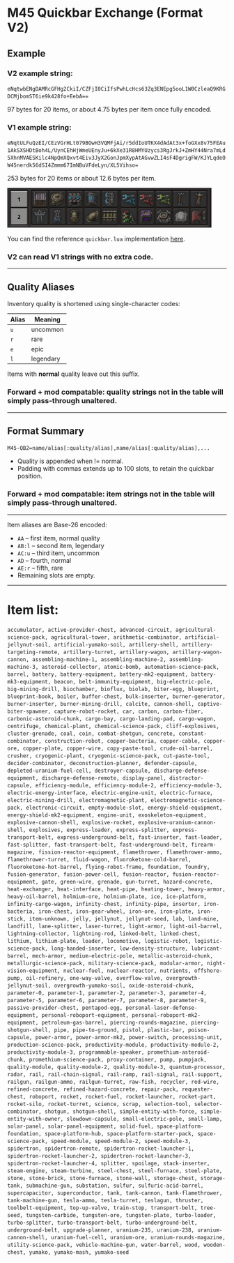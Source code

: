 # M45 Quickbar Exchange (Format V2)

## Example
### V2 example string:
`eNqtwbENgDAMRcGFHg2CkiI/CZFjI0CiIfsPwhLcHcs63Zq3ENEpg5ooL1W0CzleaQ9KRGDCMjbomST6ie9k428fo+EebA==`

97 bytes for 20 items, or about 4.75 bytes per item once fully encoded.

### V1 example string:
`eNqtULFuQzEI/CEzVGrHLt079BOwH3VQMFjAi/r5ddIoUTKX4dAdAt3x+foGXx8v75FEAu1AkSXSHDtBoh4L/UynCEhHjWmeUEnyJu+6kXe31R8HMYUzycs3RgJrkJ+ZmHY44Nra7mLd5XhnMVAESKilc4NpQmXQxvt4Eiv3JyX2GonJpmXypAtAGvwZLI4sF4DgrigFW/KJYLqdeOW45nerdk56dSI4Zmmm67ImNBuVFdeLyn/XL5Vihso=`

253 bytes for 20 items or about 12.6 bytes per item.

![Example Quickbar GUI](https://raw.githubusercontent.com/M45-Science/M45-Quickbar-Exchange/refs/heads/main/example-bar.png)

You can find the reference `quickbar.lua` implementation [here](https://github.com/M45-Science/SoftMod/blob/Main/quickbar.lua).
### V2 can read V1 strings with no extra code.

---

## Quality Aliases

Inventory quality is shortened using single-character codes:

| Alias | Meaning     |
|-------|-------------|
| `u`   | uncommon    |
| `r`   | rare        |
| `e`   | epic        |
| `l`   | legendary   |

Items with **normal** quality leave out this suffix.
### Forward + mod compatable: quality strings not in the table will simply pass-through unaltered.

---

## Format Summary

`M45-QB2=name/alias[:quality/alias],name/alias[:quality/alias],...`

- Quality is appended when != normal.
- Padding with commas extends up to 100 slots, to retain the quickbar position.
### Forward + mod compatable: item strings not in the table will simply pass-through unaltered.

---

Item aliases are Base-26 encoded:
- `AA` – first item, normal quality  
- `AB:l` – second item, legendary  
- `AC:u` – third item, uncommon  
- `AD` – fourth, normal  
- `AE:r` – fifth, rare  
- Remaining slots are empty.

---

# Item list:

```accumulator, active-provider-chest, advanced-circuit, agricultural-science-pack, agricultural-tower, arithmetic-combinator, artificial-jellynut-soil, artificial-yumako-soil, artillery-shell, artillery-targeting-remote, artillery-turret, artillery-wagon, artillery-wagon-cannon, assembling-machine-1, assembling-machine-2, assembling-machine-3, asteroid-collector, atomic-bomb, automation-science-pack, barrel, battery, battery-equipment, battery-mk2-equipment, battery-mk3-equipment, beacon, belt-immunity-equipment, big-electric-pole, big-mining-drill, biochamber, bioflux, biolab, biter-egg, blueprint, blueprint-book, boiler, buffer-chest, bulk-inserter, burner-generator, burner-inserter, burner-mining-drill, calcite, cannon-shell, captive-biter-spawner, capture-robot-rocket, car, carbon, carbon-fiber, carbonic-asteroid-chunk, cargo-bay, cargo-landing-pad, cargo-wagon, centrifuge, chemical-plant, chemical-science-pack, cliff-explosives, cluster-grenade, coal, coin, combat-shotgun, concrete, constant-combinator, construction-robot, copper-bacteria, copper-cable, copper-ore, copper-plate, copper-wire, copy-paste-tool, crude-oil-barrel, crusher, cryogenic-plant, cryogenic-science-pack, cut-paste-tool, decider-combinator, deconstruction-planner, defender-capsule, depleted-uranium-fuel-cell, destroyer-capsule, discharge-defense-equipment, discharge-defense-remote, display-panel, distractor-capsule, efficiency-module, efficiency-module-2, efficiency-module-3, electric-energy-interface, electric-engine-unit, electric-furnace, electric-mining-drill, electromagnetic-plant, electromagnetic-science-pack, electronic-circuit, empty-module-slot, energy-shield-equipment, energy-shield-mk2-equipment, engine-unit, exoskeleton-equipment, explosive-cannon-shell, explosive-rocket, explosive-uranium-cannon-shell, explosives, express-loader, express-splitter, express-transport-belt, express-underground-belt, fast-inserter, fast-loader, fast-splitter, fast-transport-belt, fast-underground-belt, firearm-magazine, fission-reactor-equipment, flamethrower, flamethrower-ammo, flamethrower-turret, fluid-wagon, fluoroketone-cold-barrel, fluoroketone-hot-barrel, flying-robot-frame, foundation, foundry, fusion-generator, fusion-power-cell, fusion-reactor, fusion-reactor-equipment, gate, green-wire, grenade, gun-turret, hazard-concrete, heat-exchanger, heat-interface, heat-pipe, heating-tower, heavy-armor, heavy-oil-barrel, holmium-ore, holmium-plate, ice, ice-platform, infinity-cargo-wagon, infinity-chest, infinity-pipe, inserter, iron-bacteria, iron-chest, iron-gear-wheel, iron-ore, iron-plate, iron-stick, item-unknown, jelly, jellynut, jellynut-seed, lab, land-mine, landfill, lane-splitter, laser-turret, light-armor, light-oil-barrel, lightning-collector, lightning-rod, linked-belt, linked-chest, lithium, lithium-plate, loader, locomotive, logistic-robot, logistic-science-pack, long-handed-inserter, low-density-structure, lubricant-barrel, mech-armor, medium-electric-pole, metallic-asteroid-chunk, metallurgic-science-pack, military-science-pack, modular-armor, night-vision-equipment, nuclear-fuel, nuclear-reactor, nutrients, offshore-pump, oil-refinery, one-way-valve, overflow-valve, overgrowth-jellynut-soil, overgrowth-yumako-soil, oxide-asteroid-chunk, parameter-0, parameter-1, parameter-2, parameter-3, parameter-4, parameter-5, parameter-6, parameter-7, parameter-8, parameter-9, passive-provider-chest, pentapod-egg, personal-laser-defense-equipment, personal-roboport-equipment, personal-roboport-mk2-equipment, petroleum-gas-barrel, piercing-rounds-magazine, piercing-shotgun-shell, pipe, pipe-to-ground, pistol, plastic-bar, poison-capsule, power-armor, power-armor-mk2, power-switch, processing-unit, production-science-pack, productivity-module, productivity-module-2, productivity-module-3, programmable-speaker, promethium-asteroid-chunk, promethium-science-pack, proxy-container, pump, pumpjack, quality-module, quality-module-2, quality-module-3, quantum-processor, radar, rail, rail-chain-signal, rail-ramp, rail-signal, rail-support, railgun, railgun-ammo, railgun-turret, raw-fish, recycler, red-wire, refined-concrete, refined-hazard-concrete, repair-pack, requester-chest, roboport, rocket, rocket-fuel, rocket-launcher, rocket-part, rocket-silo, rocket-turret, science, scrap, selection-tool, selector-combinator, shotgun, shotgun-shell, simple-entity-with-force, simple-entity-with-owner, slowdown-capsule, small-electric-pole, small-lamp, solar-panel, solar-panel-equipment, solid-fuel, space-platform-foundation, space-platform-hub, space-platform-starter-pack, space-science-pack, speed-module, speed-module-2, speed-module-3, spidertron, spidertron-remote, spidertron-rocket-launcher-1, spidertron-rocket-launcher-2, spidertron-rocket-launcher-3, spidertron-rocket-launcher-4, splitter, spoilage, stack-inserter, steam-engine, steam-turbine, steel-chest, steel-furnace, steel-plate, stone, stone-brick, stone-furnace, stone-wall, storage-chest, storage-tank, submachine-gun, substation, sulfur, sulfuric-acid-barrel, supercapacitor, superconductor, tank, tank-cannon, tank-flamethrower, tank-machine-gun, tesla-ammo, tesla-turret, teslagun, thruster, toolbelt-equipment, top-up-valve, train-stop, transport-belt, tree-seed, tungsten-carbide, tungsten-ore, tungsten-plate, turbo-loader, turbo-splitter, turbo-transport-belt, turbo-underground-belt, underground-belt, upgrade-planner, uranium-235, uranium-238, uranium-cannon-shell, uranium-fuel-cell, uranium-ore, uranium-rounds-magazine, utility-science-pack, vehicle-machine-gun, water-barrel, wood, wooden-chest, yumako, yumako-mash, yumako-seed```
